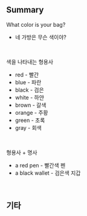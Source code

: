 ## Summary

What color is your bag?
- 네 가방은 무슨 색이야?

<br>

색을 나타내는 형용사
- red - 빨간
- blue - 파란
- black - 검은
- white - 하얀
- brown - 갈색
- orange - 주황
- green - 초록
- gray - 회색

<br>

형용사 + 명사
- a red pen - 빨간색 펜
- a black wallet - 검은색 지갑

<br>

## 기타

